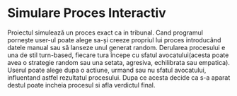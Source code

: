 # Simulare Proces Interactiv

Proiectul simulează un proces exact ca in tribunal.
Cand programul pornește user-ul poate alege sa-și creeze propriul lui proces introducând datele manual sau să lanseze unul generat random.
Derularea procesului e una de stil turn-based, fiecare tura începe cu sfatul avocatului(acesta poate avea o strategie random sau una setata, agresiva, echilibrata sau empatica). Userul poate alege dupa o actiune, urmand sau nu sfatul avocatului, influentand astfel rezultatul procesului. Dupa ce acesta decide ca s-a aparat destul poate incheia procesul si afla verdictul final.
